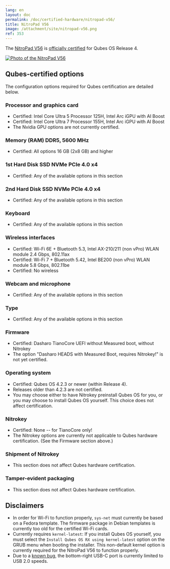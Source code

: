 ```yaml
---
lang: en
layout: doc
permalink: /doc/certified-hardware/nitropad-v56/
title: NitroPad V56
image: /attachment/site/nitropad-v56.png
ref: 353
---
```


The [NitroPad V56](https://shop.nitrokey.com/shop/nitropad-v56-684) is [officially certified](/doc/certified-hardware/) for Qubes OS Release 4.

[![Photo of the NitroPad V56](/attachment/site/nitropad-v56.png)](https://shop.nitrokey.com/shop/nitropad-v56-684)

## Qubes-certified options

The configuration options required for Qubes certification are detailed below.

### Processor and graphics card

- Certified: Intel Core Ultra 5 Processor 125H, Intel Arc iGPU with AI Boost
- Certified: Intel Core Ultra 7 Processor 155H, Intel Arc iGPU with AI Boost
- The Nvidia GPU options are not currently certified.

### Memory (RAM) DDR5, 5600 MHz

- Certified: All options 16 GB (2x8 GB) and higher


### 1st Hard Disk SSD NVMe PCIe 4.0 x4

- Certified: Any of the available options in this section

### 2nd Hard Disk SSD NVMe PCIe 4.0 x4

- Certified: Any of the available options in this section

### Keyboard

- Certified: Any of the available options in this section

### Wireless interfaces

- Certified: Wi-Fi 6E + Bluetooth 5.3, Intel AX-210/211 (non vPro) WLAN module 2.4 Gbps, 802.11ax
- Certified: Wi-Fi 7 + Bluetooth 5.42, Intel BE200 (non vPro) WLAN module 5.8 Gbps, 802.11be
- Certified: No wireless

### Webcam and microphone

- Certified: Any of the available options in this section

### Type

- Certified: Any of the available options in this section

### Firmware

- Certified: Dasharo TianoCore UEFI without Measured boot, without Nitrokey
- The option "Dasharo HEADS with Measured Boot, requires Nitrokey!" is not yet certified.

### Operating system

- Certified: Qubes OS 4.2.3 or newer (within Release 4).
- Releases older than 4.2.3 are not certified.
- You may choose either to have Nitrokey preinstall Qubes OS for you, or you may choose to install Qubes OS yourself. This choice does not affect certification.

### Nitrokey

- Certified: None -- for TianoCore only!
- The Nitrokey options are currently not applicable to Qubes hardware certification. (See the Firmware section above.)

### Shipment of Nitrokey

- This section does not affect Qubes hardware certification.

### Tamper-evident packaging

- This section does not affect Qubes hardware certification.

## Disclaimers

- In order for Wi-Fi to function properly, `sys-net` must currently be based on a Fedora template. The firmware package in Debian templates is currently too old for the certified Wi-Fi cards.
- Currently requires `kernel-latest`: If you install Qubes OS yourself, you must select the `Install Qubes OS RX using kernel-latest` option on the GRUB menu when booting the installer. This non-default kernel option is currently required for the NitroPad V56 to function properly.
- Due to a [known bug](https://github.com/Dasharo/dasharo-issues/issues/976), the bottom-right USB-C port is currently limited to USB 2.0 speeds.
